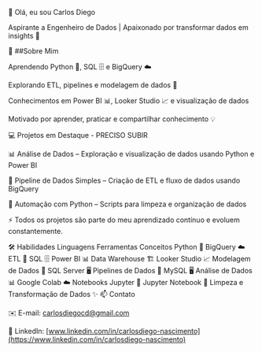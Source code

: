 👋 Olá, eu sou Carlos Diego

Aspirante a Engenheiro de Dados | Apaixonado por transformar dados em insights 🚀

🌱 ##Sobre Mim

Aprendendo Python 🐍, SQL 🗄️ e BigQuery ☁️

Explorando ETL, pipelines e modelagem de dados 🔄

Conhecimentos em Power BI 📊, Looker Studio 📈 e visualização de dados

Motivado por aprender, praticar e compartilhar conhecimento 💡

💻 Projetos em Destaque - PRECISO SUBIR

📊 Análise de Dados – Exploração e visualização de dados usando Python e Power BI

🔄 Pipeline de Dados Simples – Criação de ETL e fluxo de dados usando BigQuery

🤖 Automação com Python – Scripts para limpeza e organização de dados

⚡ Todos os projetos são parte do meu aprendizado contínuo e evoluem constantemente.

🛠️ Habilidades
Linguagens	Ferramentas	Conceitos
Python 🐍	BigQuery ☁️	ETL 🔄
SQL 🗄️	Power BI 📊	Data Warehouse 🏗️
	Looker Studio 📈	Modelagem de Dados 📐
	SQL Server 🖥️	Pipelines de Dados 🔧
	MySQL 🖥️	Análise de Dados 📊
	Google Colab ☁️	Notebooks Jupyter 📓
	Jupyter Notebook 📓	Limpeza e Transformação de Dados ✨
📫 Contato

✉️ E-mail: carlosdiegocd@gmail.com

🔗 LinkedIn: [www.linkedin.com/in/carlosdiego-nascimento](https://www.linkedin.com/in/carlosdiego-nascimento)
